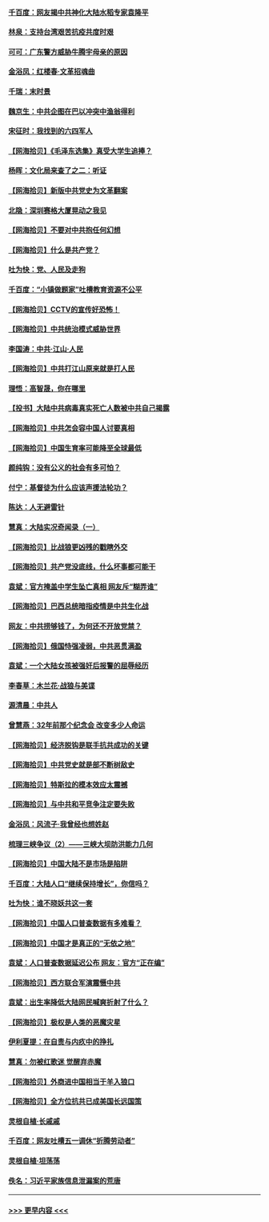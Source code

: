 #### [千百度：网友揭中共神化大陆水稻专家袁隆平](../pages/nsc993/n12971733.md?t=05242052) 
#### [林泉：支持台湾艰苦抗疫共度时艰](../pages/nsc993/n12971350.md?t=05242052) 
#### [可可：广东警方威胁牛腾宇母亲的原因](../pages/nsc993/n12971100.md?t=05242052) 
#### [金浴凤：红楼春·文革招魂曲](../pages/nsc993/n12970354.md?t=05242052) 
#### [千瑞：末时景](../pages/nsc993/n12970337.md?t=05242052) 
#### [魏京生：中共企图在巴以冲突中渔翁得利](../pages/nsc993/n12970286.md?t=05242052) 
#### [宋征时：我找到的六四军人](../pages/nsc993/n12970213.md?t=05242052) 
#### [【网海拾贝】《毛泽东选集》真受大学生追捧？](../pages/nsc993/n12968779.md?t=05242052) 
#### [杨晖：文化局来查了之二：听证](../pages/nsc993/n12966528.md?t=05242052) 
#### [【网海拾贝】新版中共党史为文革翻案](../pages/nsc993/n12967526.md?t=05242052) 
#### [北隐：深圳赛格大厦晃动之我见](../pages/nsc993/n12967393.md?t=05242052) 
#### [【网海拾贝】不要对中共抱任何幻想](../pages/nsc993/n12965222.md?t=05242052) 
#### [【网海拾贝】什么是共产党？](../pages/nsc993/n12962781.md?t=05242052) 
#### [吐为快：党、人民及走狗](../pages/nsc993/n12962747.md?t=05242052) 
#### [千百度：“小镇做题家”吐槽教育资源不公平](../pages/nsc993/n12962705.md?t=05242052) 
#### [【网海拾贝】CCTV的宣传好恐怖！](../pages/nsc993/n12959984.md?t=05242052) 
#### [【网海拾贝】中共统治模式威胁世界](../pages/nsc993/n12957622.md?t=05242052) 
#### [李国涛：中共‧江山‧人民](../pages/nsc993/n12957502.md?t=05242052) 
#### [【网海拾贝】中共打江山原来就是打人民](../pages/nsc993/n12954345.md?t=05242052) 
#### [理悟：高智晟，你在哪里](../pages/nsc993/n12953115.md?t=05242052) 
#### [【投书】大陆中共病毒真实死亡人数被中共自己揭露](../pages/nsc993/n12953050.md?t=05242052) 
#### [【网海拾贝】中共怎会容中国人讨要真相](../pages/nsc993/n12952161.md?t=05242052) 
#### [【网海拾贝】中国生育率可能降至全球最低](../pages/nsc993/n12948793.md?t=05242052) 
#### [颜纯钩：没有公义的社会有多可怕？](../pages/nsc993/n12947626.md?t=05242052) 
#### [付宁：基督徒为什么应该声援法轮功？](../pages/nsc993/n12947233.md?t=05242052) 
#### [陈达：人无避雷针](../pages/nsc993/n12947098.md?t=05242052) 
#### [慧真：大陆实况奇闻录（一）](../pages/nsc993/n12945811.md?t=05242052) 
#### [【网海拾贝】比战狼更凶残的戳瞎外交](../pages/nsc993/n12945717.md?t=05242052) 
#### [【网海拾贝】共产党没底线，什么坏事都可能干](../pages/nsc993/n12942090.md?t=05242052) 
#### [袁斌：官方掩盖中学生坠亡真相 网友斥“糊弄谁”](../pages/nsc993/n12942029.md?t=05242052) 
#### [【网海拾贝】巴西总统暗指疫情是中共生化战](../pages/nsc993/n12938999.md?t=05242052) 
#### [网友：中共捞够钱了，为何还不开放党禁？](../pages/nsc993/n12938952.md?t=05242052) 
#### [【网海拾贝】俄国恃强凌弱，中共恶贯满盈](../pages/nsc993/n12936626.md?t=05242052) 
#### [袁斌：一个大陆女孩被强奸后报警的屈辱经历](../pages/nsc993/n12936547.md?t=05242052) 
#### [李春草：木兰花·战狼与美谍](../pages/nsc993/n12935995.md?t=05242052) 
#### [源清晨：中共人](../pages/nsc993/n12935589.md?t=05242052) 
#### [曾慧燕：32年前那个纪念会 改变多少人命运](../pages/nsc993/n12934233.md?t=05242052) 
#### [【网海拾贝】经济脱钩是联手抗共成功的关键](../pages/nsc993/n12934176.md?t=05242052) 
#### [【网海拾贝】中共党史就是部不断树敌史](../pages/nsc993/n12932844.md?t=05242052) 
#### [【网海拾贝】特斯拉的模本效应太震撼](../pages/nsc993/n12925626.md?t=05242052) 
#### [【网海拾贝】与中共和平竞争注定要失败](../pages/nsc993/n12923326.md?t=05242052) 
#### [金浴凤：风流子‧我曾经也想姓赵](../pages/nsc993/n12920911.md?t=05242052) 
#### [梳理三峡争议（2）——三峡大坝防洪能力几何](../pages/nsc993/n12920173.md?t=05242052) 
#### [【网海拾贝】中国大陆不是市场是陷阱](../pages/nsc993/n12920143.md?t=05242052) 
#### [千百度：大陆人口“继续保持增长”，你信吗？](../pages/nsc993/n12918946.md?t=05242052) 
#### [吐为快：谁不晓妖共这一套](../pages/nsc993/n12918941.md?t=05242052) 
#### [【网海拾贝】中国人口普查数据有多难看？](../pages/nsc993/n12917822.md?t=05242052) 
#### [【网海拾贝】中国才是真正的“无依之地”](../pages/nsc993/n12915845.md?t=05242052) 
#### [袁斌：人口普查数据延迟公布 网友：官方“正在编”](../pages/nsc993/n12915748.md?t=05242052) 
#### [【网海拾贝】西方联合军演震慑中共](../pages/nsc993/n12913466.md?t=05242052) 
#### [袁斌：出生率降低大陆网民喊爽折射了什么？](../pages/nsc993/n12913365.md?t=05242052) 
#### [【网海拾贝】极权是人类的恶魔灾星](../pages/nsc993/n12910697.md?t=05242052) 
#### [伊利夏提：在自责与内疚中的挣扎](../pages/nsc993/n12910493.md?t=05242052) 
#### [慧真：勿被红歌迷 觉醒弃赤魔](../pages/nsc993/n12910485.md?t=05242052) 
#### [【网海拾贝】外商进中国相当于羊入狼口](../pages/nsc993/n12908274.md?t=05242052) 
#### [【网海拾贝】全方位抗共已成美国长远国策](../pages/nsc993/n12906878.md?t=05242052) 
#### [灵根自植‧长戚戚](../pages/nsc993/n12905585.md?t=05242052) 
#### [千百度：网友吐槽五一调休“折腾劳动者”](../pages/nsc993/n12905934.md?t=05242052) 
#### [灵根自植‧坦荡荡](../pages/nsc993/n12905562.md?t=05242052) 
#### [佚名：习近平家族信息泄漏案的荒唐](../pages/nsc993/n12904705.md?t=05242052) 

----
#### [ >>> 更早内容 <<< ](../indexes/nsc993-earlier.md)
